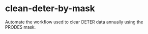 # clean-deter-by-mask
Automate the workflow used to clear DETER data annually using the PRODES mask.
